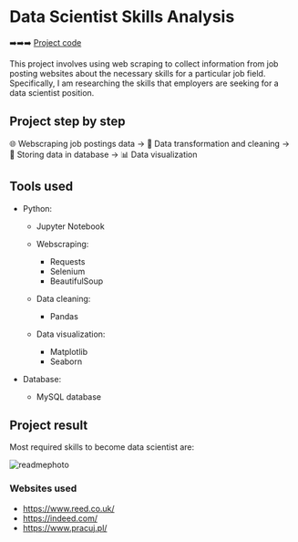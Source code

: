
# Data Scientist Skills Analysis
➡️➡️➡️ [Project code](https://github.com/jxqbbb/Data-collecting-preparation-visualization-and-exporting-with-Python/blob/main/Data%20collecting%2C%20preparation%2C%20visualization%20and%20exporting%20with%20Python.ipynb)

This project involves using web scraping to collect information from job posting websites about the necessary skills for a particular job field. Specifically, I am researching the skills that employers are seeking for a data scientist position.

## Project step by step

🌐 Webscraping job postings data &rarr; 🧹 Data transformation and cleaning &rarr; 💾 Storing data in database &rarr; 📊 Data visualization
## Tools used

- Python:

  - Jupyter Notebook

  - Webscraping:
    - Requests
    - Selenium
    - BeautifulSoup

  - Data cleaning:  
    - Pandas
  - Data visualization:  
    - Matplotlib
    - Seaborn

- Database:
    - MySQL database


## Project result
Most required skills to become data scientist are:



![readmephoto](https://user-images.githubusercontent.com/121947030/218576676-cb5c6243-17c7-4fe9-b1f2-988bf0736a8e.png)




### Websites used
-  https://www.reed.co.uk/
-  https://indeed.com/
- https://www.pracuj.pl/

